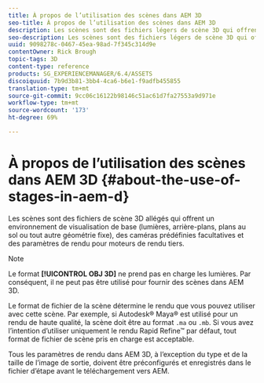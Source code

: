 ```yaml
---
title: À propos de l’utilisation des scènes dans AEM 3D
seo-title: À propos de l’utilisation des scènes dans AEM 3D
description: Les scènes sont des fichiers légers de scène 3D qui offrent un environnement de visualisation de base.
seo-description: Les scènes sont des fichiers légers de scène 3D qui offrent un environnement de visualisation de base.
uuid: 9098278c-0467-45ea-98ad-7f345c314d9e
contentOwner: Rick Brough
topic-tags: 3D
content-type: reference
products: SG_EXPERIENCEMANAGER/6.4/ASSETS
discoiquuid: 7b9d3b81-3bb4-4ca6-b6e1-f9adfb455855
translation-type: tm+mt
source-git-commit: 9cc06c16122b98146c51ac61d7fa27553a9d971e
workflow-type: tm+mt
source-wordcount: '173'
ht-degree: 69%

---
```



# À propos de l’utilisation des scènes dans AEM 3D  {#about-the-use-of-stages-in-aem-d}

Les scènes sont des fichiers de scène 3D allégés qui offrent un environnement de visualisation de base (lumières, arrière-plans, plans au sol ou tout autre géométrie fixe), des caméras prédéfinies facultatives et des paramètres de rendu pour moteurs de rendu tiers.

>[!NOTE]
>
>Le format **[!UICONTROL OBJ 3D]** ne prend pas en charge les lumières. Par conséquent, il ne peut pas être utilisé pour fournir des scènes dans AEM 3D.

Le format de fichier de la scène détermine le rendu que vous pouvez utiliser avec cette scène. Par exemple, si Autodesk® Maya® est utilisé pour un rendu de haute qualité, la scène doit être au format `.ma` ou `.mb`. Si vous avez l’intention d’utiliser uniquement le rendu Rapid Refine™ par défaut, tout format de fichier de scène pris en charge est acceptable.

Tous les paramètres de rendu dans AEM 3D, à l’exception du type et de la taille de l’image de sortie, doivent être préconfigurés et enregistrés dans le fichier d’étape avant le téléchargement vers AEM.